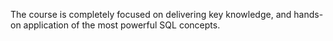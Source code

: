 The course is completely focused on delivering key knowledge, and hands-on application of the most powerful SQL concepts.
